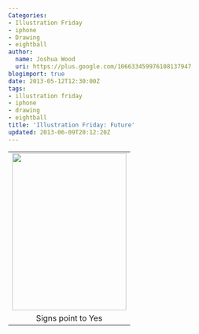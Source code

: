 ```yaml
---
Categories:
- Illustration Friday
- iphone
- Drawing
- eightball
author:
  name: Joshua Wood
  uri: https://plus.google.com/106633459976108137947
blogimport: true
date: 2013-05-12T12:30:00Z
tags:
- illustration friday
- iphone
- drawing
- eightball
title: 'Illustration Friday: Future'
updated: 2013-06-09T20:12:20Z
---
```


<table align="center" cellpadding="0" cellspacing="0" class="tr-caption-container" style="margin-left: auto; margin-right: auto; text-align: center;"><tbody><tr><td style="text-align: center;"><a href="/img/continuous8ball.png" imageanchor="1" style="margin-left: auto; margin-right: auto;"><img border="0" height="320" src="/img/continuous8ball.png" width="232" /></a></td></tr><tr><td class="tr-caption" style="text-align: center;">Signs point to Yes</td></tr></tbody></table><div class="separator" style="clear: both; text-align: center;"></div><div class="separator" style="clear: both; text-align: center;"></div>
<!--more-->
